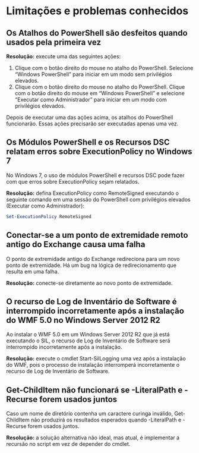 # Limitações e problemas conhecidos

Os Atalhos do PowerShell são desfeitos quando usados pela primeira vez
------------------------------------------------------------

**Resolução:** execute uma das seguintes ações:

1.  Clique com o botão direito do mouse no atalho do PowerShell. Selecione “Windows PowerShell” para iniciar em um modo sem privilégios elevados.
2.  Clique com o botão direito do mouse no atalho do PowerShell. Clique com o botão direito do mouse em “Windows PowerShell” e selecione “Executar como Administrador” para iniciar em um modo com privilégios elevados.

Depois de executar uma das ações acima, os atalhos do PowerShell funcionarão. Essas ações precisarão ser executadas apenas uma vez.


Os Módulos PowerShell e os Recursos DSC relatam erros sobre ExecutionPolicy no Windows 7
-------------------------------------------------------------------------------------
No Windows 7, o uso de módulos PowerShell e recursos DSC pode fazer com que erros sobre ExecutionPolicy sejam relatados.

**Resolução:** defina ExecutionPolicy como RemoteSigned executando o seguinte comando em uma sessão do PowerShell com privilégios elevados (Executar como Administrador):

```powershell
Set-ExecutionPolicy RemoteSigned
```

Conectar-se a um ponto de extremidade remoto antigo do Exchange causa uma falha
------------------------------------------------------------

O ponto de extremidade antigo do Exchange redireciona para um novo ponto de extremidade. Há um bug na lógica de redirecionamento que resulta em uma falha.

**Resolução:** conecte-se diretamente ao novo ponto de extremidade.


O recurso de Log de Inventário de Software é interrompido incorretamente após a instalação do WMF 5.0 no Windows Server 2012 R2
-------------------------------------------------------------------------------------------------------------

Ao instalar o WMF 5.0 em um Windows Server 2012 R2 que já está executando o SIL, o recurso de Log de Inventário de Software será interrompido incorretamente após a instalação.

**Resolução:** execute o cmdlet Start-SilLogging uma vez após a instalação do WMF, pois o processo de instalação interromperá incorretamente o recurso de Log de Inventário de Software.

Get-ChildItem não funcionará se -LiteralPath e -Recurse forem usados juntos
--------------------------------------------------------------------------

Caso um nome de diretório contenha um caractere curinga inválido, Get-ChildItem não produzirá os resultados esperados quando
-LiteralPath e -Recurse forem usados juntos.

**Resolução:** a solução alternativa não ideal, mas atual, é implementar a recursão no script em vez de depender do cmdlet.
<!--HONumber=Mar16_HO2-->
